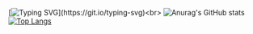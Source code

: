   [![Typing SVG](https://readme-typing-svg.demolab.com/?lines=Hey+there,+its+Aarti!!)](https://git.io/typing-svg)<br>
![Anurag's GitHub stats](https://github-readme-stats.vercel.app/api?username=AartiDevkar&show_icons=true&theme=transparent)
[![Top Langs](https://github-readme-stats.vercel.app/api/top-langs/?username=AartiDevkar)](https://github.com/anuraghazra/github-readme-stats)

